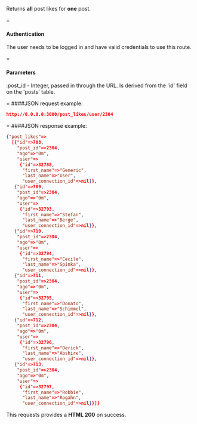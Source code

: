 <!-- --- title: GET /post_likes/users/:post_id -->

Returns **all** post likes for **one** post.

=
#### Authentication

The user needs to be logged in and have valid credentials to use this route.

=
#### Parameters

:post_id - Integer, passed in through the URL. Is derived from the 'id' field on the 'posts' table.

=
####JSON request example:
```json
http://0.0.0.0:3000/post_likes/user/2304
```

=
####JSON response example:

```json
{"post_likes"=>
  [{"id"=>708,
    "post_id"=>2304,
    "ago"=>"0m",
    "user"=>
     {"id"=>32788,
      "first_name"=>"Generic",
      "last_name"=>"User",
      "user_connection_id"=>nil}},
   {"id"=>709,
    "post_id"=>2304,
    "ago"=>"0m",
    "user"=>
     {"id"=>32793,
      "first_name"=>"Stefan",
      "last_name"=>"Berge",
      "user_connection_id"=>nil}},
   {"id"=>710,
    "post_id"=>2304,
    "ago"=>"0m",
    "user"=>
     {"id"=>32794,
      "first_name"=>"Cecile",
      "last_name"=>"Spinka",
      "user_connection_id"=>nil}},
   {"id"=>711,
    "post_id"=>2304,
    "ago"=>"0m",
    "user"=>
     {"id"=>32795,
      "first_name"=>"Donato",
      "last_name"=>"Schimmel",
      "user_connection_id"=>nil}},
   {"id"=>712,
    "post_id"=>2304,
    "ago"=>"0m",
    "user"=>
     {"id"=>32796,
      "first_name"=>"Derick",
      "last_name"=>"Abshire",
      "user_connection_id"=>nil}},
   {"id"=>713,
    "post_id"=>2304,
    "ago"=>"0m",
    "user"=>
     {"id"=>32797,
      "first_name"=>"Robbie",
      "last_name"=>"Rogahn",
      "user_connection_id"=>nil}}]}
```

This requests provides a <strong>HTML 200</strong> on success.